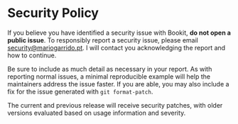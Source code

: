 # Security Policy

If you believe you have identified a security issue with Bookit,
**do not open a public issue**. To responsibly report a security
issue, please email security@mariogarrido.pt. I will contact you
acknowledging the report and how to continue.

Be sure to include as much detail as necessary in your report. As with
reporting normal issues, a minimal reproducible example will help the
maintainers address the issue faster. If you are able, you may also
include a fix for the issue generated with `git format-patch`.

The current and previous release will receive security patches, with
older versions evaluated based on usage information and severity.
